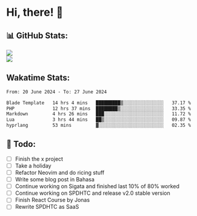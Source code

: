 <h1  style="font-weight: 700;">Hi, there! 👋</h1>

## 📊 GitHub Stats:
![](https://github-readme-stats.vercel.app/api?username=rizkyilhampra&theme=catppuccin_mocha&hide_border=true&include_all_commits=true&count_private=true)
<br/>
![](https://github-readme-streak-stats.herokuapp.com/?user=rizkyilhampra&theme=catppuccin_mocha&hide_border=true)
<br/>

## Wakatime Stats:
<!--START_SECTION:waka-->

```txt
From: 20 June 2024 - To: 27 June 2024

Blade Template   14 hrs 4 mins   █████████▒░░░░░░░░░░░░░░░   37.17 %
PHP              12 hrs 37 mins  ████████▒░░░░░░░░░░░░░░░░   33.35 %
Markdown         4 hrs 26 mins   ███░░░░░░░░░░░░░░░░░░░░░░   11.72 %
Lua              3 hrs 44 mins   ██▒░░░░░░░░░░░░░░░░░░░░░░   09.87 %
hyprlang         53 mins         ▓░░░░░░░░░░░░░░░░░░░░░░░░   02.35 %
```

<!--END_SECTION:waka-->

## 📒 Todo:
- [ ] Finish the x project
- [ ] Take a holiday
- [ ] Refactor Neovim and do ricing stuff
- [ ] Write some blog post in Bahasa
- [ ] Continue working on Sigata and finished last 10% of 80% worked
- [ ] Continue working on SPDHTC and release v2.0 stable version
- [ ] Finish React Course by Jonas
- [ ] Rewrite SPDHTC as SaaS 
